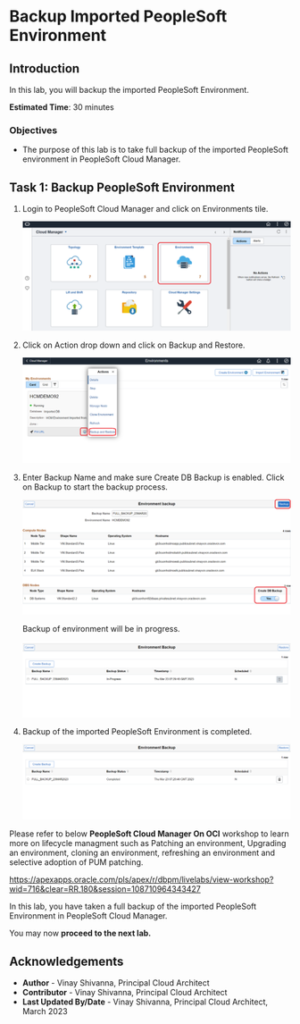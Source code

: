 # Backup Imported PeopleSoft Environment

## Introduction

In this lab, you will backup the imported PeopleSoft Environment.

**Estimated Time**: 30 minutes

### Objectives

* The purpose of this lab is to take full backup of the imported PeopleSoft environment in PeopleSoft Cloud Manager.

## Task 1: Backup PeopleSoft Environment

1. Login to PeopleSoft Cloud Manager and click on Environments tile.

    ![Click on Environments tile.](./images/environment-tile.png " ")

2. Click on Action drop down and click on Backup and Restore.

    ![Click on Backup and Restore.](./images/backup-restore.png " ")

3. Enter Backup Name and make sure Create DB Backup is enabled. Click on Backup to start the backup process.

    ![Full Backup.](./images/full-backup.png " ")

    Backup of environment will be in progress.

   ![Full Backup in progress.](./images/backup-in-progress.png " ")

4. Backup of the imported PeopleSoft Environment is completed.

    ![Full Backup completed.](./images/backup-completed.png " ")

Please refer to below **PeopleSoft Cloud Manager On OCI** workshop to learn more on lifecycle managment such as Patching an environment, Upgrading an environment, cloning an environment, refreshing an environment and selective adoption of PUM patching.

https://apexapps.oracle.com/pls/apex/r/dbpm/livelabs/view-workshop?wid=716&clear=RR,180&session=108710964343427
    
In this lab, you have taken a full backup of the imported PeopleSoft Environment in PeopleSoft Cloud Manager.

You may now **proceed to the next lab.**

## Acknowledgements
* **Author** - Vinay Shivanna, Principal Cloud Architect
* **Contributor** - Vinay Shivanna, Principal Cloud Architect
* **Last Updated By/Date** - Vinay Shivanna, Principal Cloud Architect, March 2023



